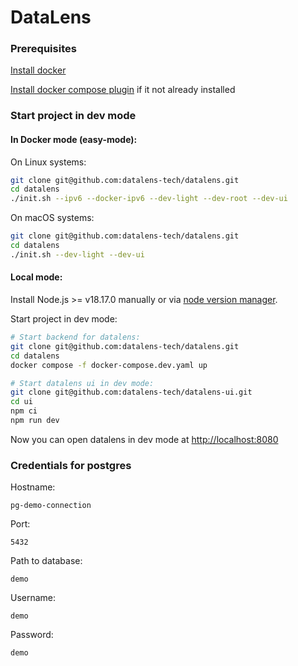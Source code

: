 # DataLens

### Prerequisites

[Install docker](https://docs.docker.com/engine/install/)

[Install docker compose plugin](https://docs.docker.com/compose/install/linux/) if it not already installed

### Start project in dev mode

#### In Docker mode (easy-mode):

On Linux systems:

```bash
git clone git@github.com:datalens-tech/datalens.git
cd datalens
./init.sh --ipv6 --docker-ipv6 --dev-light --dev-root --dev-ui
```

On macOS systems:

```bash
git clone git@github.com:datalens-tech/datalens.git
cd datalens
./init.sh --dev-light --dev-ui
```

#### Local mode:

Install Node.js >= v18.17.0 manually or via [node version manager](https://github.com/nvm-sh/nvm).

Start project in dev mode:

```bash
# Start backend for datalens:
git clone git@github.com:datalens-tech/datalens.git
cd datalens
docker compose -f docker-compose.dev.yaml up

# Start datalens ui in dev mode:
git clone git@github.com:datalens-tech/datalens-ui.git
cd ui
npm ci
npm run dev
```

Now you can open datalens in dev mode at [http://localhost:8080](http://localhost:8080)

### Credentials for postgres

Hostname:

```
pg-demo-connection
```

Port:

```
5432
```

Path to database:

```
demo
```

Username:

```
demo
```

Password:

```
demo
```
